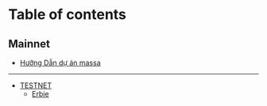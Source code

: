 # Table of contents

## Mainnet

* [Hưỡng Dẫn dự án massa](README.md)

***

* [TESTNET](testnet/README.md)
  * [Erbie](testnet/erbie.md)
